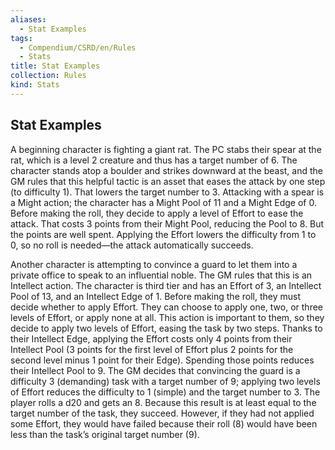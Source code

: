 ```yaml
---
aliases:
  - Stat Examples
tags:
  - Compendium/CSRD/en/Rules
  - Stats
title: Stat Examples
collection: Rules
kind: Stats
---
```

## Stat Examples  
  
A beginning character is fighting a giant rat. The PC stabs their spear at the rat, which is a level 2 creature and thus has a target number of 6. The character stands atop a boulder and strikes downward at the beast, and the GM rules that this helpful tactic is an asset that eases the attack by one step (to difficulty 1). That lowers the target number to 3. Attacking with a spear is a Might action; the character has a Might Pool of 11 and a Might Edge of 0. Before making the roll, they decide to apply a level of Effort to ease the attack. That costs 3 points from their Might Pool, reducing the Pool to 8. But the points are well spent. Applying the Effort lowers the difficulty from 1 to 0, so no roll is needed—the attack automatically succeeds.  
  
Another character is attempting to convince a guard to let them into a private office to speak to an influential noble. The GM rules that this is an Intellect action. The character is third tier and has an Effort of 3, an Intellect Pool of 13, and an Intellect Edge of 1. Before making the roll, they must decide whether to apply Effort. They can choose to apply one, two, or three levels of Effort, or apply none at all. This action is important to them, so they decide to apply two levels of Effort, easing the task by two steps. Thanks to their Intellect Edge, applying the Effort costs only 4 points from their Intellect Pool (3 points for the first level of Effort plus 2 points for the second level minus 1 point for their Edge). Spending those points reduces their Intellect Pool to 9. The GM decides that convincing the guard is a difficulty 3 (demanding) task with a target number of 9; applying two levels of Effort reduces the difficulty to 1 (simple) and the target number to 3. The player rolls a d20 and gets an 8. Because this result is at least equal to the target number of the task, they succeed. However, if they had not applied some Effort, they would have failed because their roll (8) would have been less than the task’s original target number (9).  
